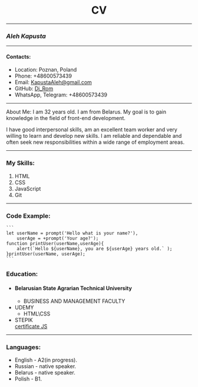 <h1 style="text-align: center;">CV</h1>

---
### _Aleh  Kapusta_
---
#### Contacts:
- Location: Poznan, Poland
- Phone: +48600573439
- Email: KapustaAleh@gmail.com
- GitHub: [Dj_Rom](https://github.com/Dj-Rom)
- WhatsApp, Telegram: +48600573439
---
About Me:
I am 32 years old. I am from Belarus. My goal is to gain knowledge in the field of front-end development.


I have good interpersonal skills, am an excellent team worker and very willing to learn and develop new skills.
I am reliable and dependable and often seek new responsibilities within a wide range of employment areas.

---

### My Skills:
1. HTML
2. CSS
3. JavaScript
4. Git

---
### Code Example:
    ```
    let userName = prompt('Hello what is your name?'),
        userAge = +prompt('Your age?');
    function printUser(userName,userAge){
        alert(`Hello ${userName}, you are ${userAge} years old.` );
    }printUser(userName, userAge);
    ```
### Education:
* #### Belarusian State Agrarian Technical University
   * BUSINESS AND MANAGEMENT FACULTY
* UDEMY
    * HTML\CSS
* STEPIK  
    [certificate JS](https://stepik.org/cert/1867799)
---

### Languages:
* English - A2(in progress).
* Russian - native speaker.
* Belarus - native speaker.
* Polish - B1.
